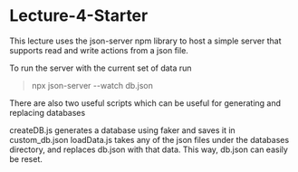 # Lecture-4-Starter

This lecture uses the json-server npm library to host a simple server that supports read and write actions from a json file.

To run the server with the current set of data run

> npx json-server --watch db.json

There are also two useful scripts which can be useful for generating and replacing databases

createDB.js generates a database using faker and saves it in custom_db.json
loadData.js takes any of the json files under the databases directory, and replaces db.json with that data. This way, db.json can easily be reset.
